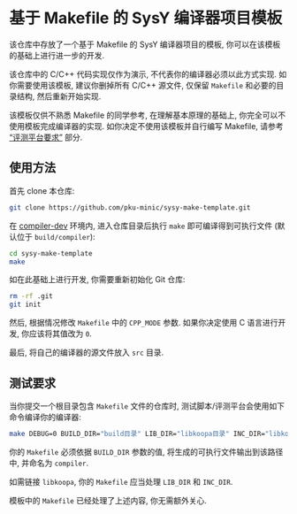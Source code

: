 # 基于 Makefile 的 SysY 编译器项目模板

该仓库中存放了一个基于 Makefile 的 SysY 编译器项目的模板, 你可以在该模板的基础上进行进一步的开发.

该仓库中的 C/C++ 代码实现仅作为演示, 不代表你的编译器必须以此方式实现. 如你需要使用该模板, 建议你删掉所有 C/C++ 源文件, 仅保留 `Makefile` 和必要的目录结构, 然后重新开始实现.

该模板仅供不熟悉 Makefile 的同学参考, 在理解基本原理的基础上, 你完全可以不使用模板完成编译器的实现. 如你决定不使用该模板并自行编写 Makefile, 请参考 [“评测平台要求”](#评测平台要求) 部分.

## 使用方法

首先 clone 本仓库:

```sh
git clone https://github.com/pku-minic/sysy-make-template.git
```

在 [compiler-dev](https://github.com/pku-minic/compiler-dev) 环境内, 进入仓库目录后执行 `make` 即可编译得到可执行文件 (默认位于 `build/compiler`):

```sh
cd sysy-make-template
make
```

如在此基础上进行开发, 你需要重新初始化 Git 仓库:

```sh
rm -rf .git
git init
```

然后, 根据情况修改 `Makefile` 中的 `CPP_MODE` 参数. 如果你决定使用 C 语言进行开发, 你应该将其值改为 `0`.

最后, 将自己的编译器的源文件放入 `src` 目录.

## 测试要求

当你提交一个根目录包含 `Makefile` 文件的仓库时, 测试脚本/评测平台会使用如下命令编译你的编译器:

```sh
make DEBUG=0 BUILD_DIR="build目录" LIB_DIR="libkoopa目录" INC_DIR="libkoopa头文件目录" -C "repo目录"
```

你的 `Makefile` 必须依据 `BUILD_DIR` 参数的值, 将生成的可执行文件输出到该路径中, 并命名为 `compiler`.

如需链接 `libkoopa`, 你的 `Makefile` 应当处理 `LIB_DIR` 和 `INC_DIR`.

模板中的 `Makefile` 已经处理了上述内容, 你无需额外关心.
